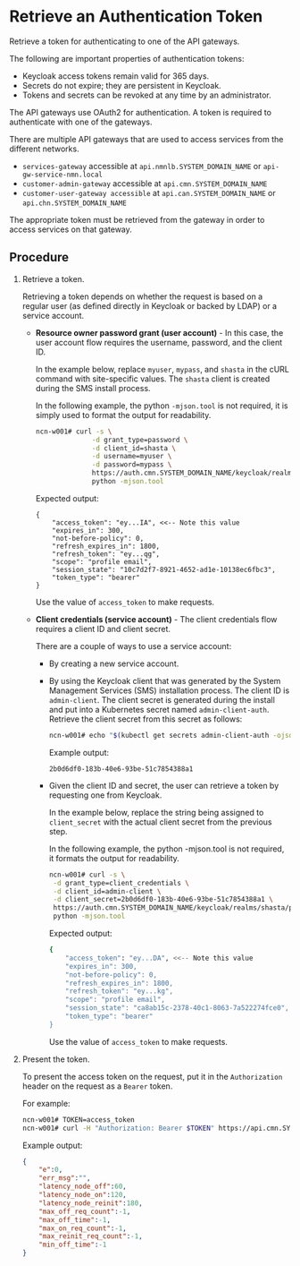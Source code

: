 # Retrieve an Authentication Token

Retrieve a token for authenticating to one of the API gateways.

The following are important properties of authentication tokens:

- Keycloak access tokens remain valid for 365 days.
- Secrets do not expire; they are persistent in Keycloak.
- Tokens and secrets can be revoked at any time by an administrator.

The API gateways use OAuth2 for authentication. A token is required to authenticate with one of the gateways.

There are multiple API gateways that are used to access services from the different networks.

- `services-gateway` accessible at `api.nmnlb.SYSTEM_DOMAIN_NAME` or `api-gw-service-nmn.local`
- `customer-admin-gateway` accessible at `api.cmn.SYSTEM_DOMAIN_NAME`
- `customer-user-gateway accessible` at `api.can.SYSTEM_DOMAIN_NAME` or `api.chn.SYSTEM_DOMAIN_NAME`

The appropriate token must be retrieved from the gateway in order to access services on that gateway.

## Procedure

1. Retrieve a token.

   Retrieving a token depends on whether the request is based on a regular user \(as defined directly in Keycloak or backed by LDAP\) or a service account.

   - **Resource owner password grant \(user account\)** - In this case, the user account flow requires the username, password, and the client ID.

       In the example below, replace `myuser`, `mypass`, and `shasta` in the cURL command with site-specific values. The `shasta` client is created during the SMS install process.

       In the following example, the python `-mjson.tool` is not required, it is simply used to format the output for readability.

       ```bash
       ncn-w001# curl -s \
                     -d grant_type=password \
                     -d client_id=shasta \
                     -d username=myuser \
                     -d password=mypass \
                     https://auth.cmn.SYSTEM_DOMAIN_NAME/keycloak/realms/shasta/protocol/openid-connect/token |
                     python -mjson.tool
       ```

       Expected output:

       ```text
       {
           "access_token": "ey...IA", <<-- Note this value
           "expires_in": 300,
           "not-before-policy": 0,
           "refresh_expires_in": 1800,
           "refresh_token": "ey...qg",
           "scope": "profile email",
           "session_state": "10c7d2f7-8921-4652-ad1e-10138ec6fbc3",
           "token_type": "bearer"
       }
       ```

       Use the value of `access_token` to make requests.

   - **Client credentials \(service account\)** - The client credentials flow requires a client ID and client secret.

        There are a couple of ways to use a service account:

        - By creating a new service account.
        - By using the Keycloak client that was generated by the System Management Services \(SMS\)
        installation process. The client ID is `admin-client`. The client secret is generated during the install
        and put into a Kubernetes secret named `admin-client-auth`. Retrieve the client secret from this secret as
        follows:

            ```bash
            ncn-w001# echo "$(kubectl get secrets admin-client-auth -ojsonpath='{.data.client-secret}' | base64 -d)"
            ```

            Example output:

            ```text
            2b0d6df0-183b-40e6-93be-51c7854388a1
            ```

        - Given the client ID and secret, the user can retrieve a token by requesting one from Keycloak.

            In the example below, replace the string being assigned to `client_secret` with the actual client secret from the previous step.

            In the following example, the python -mjson.tool is not required, it formats the output for readability.

            ```bash
            ncn-w001# curl -s \
             -d grant_type=client_credentials \
             -d client_id=admin-client \
             -d client_secret=2b0d6df0-183b-40e6-93be-51c7854388a1 \
             https://auth.cmn.SYSTEM_DOMAIN_NAME/keycloak/realms/shasta/protocol/openid-connect/token |
             python -mjson.tool
            ```

            Expected output:

            ```bash
            {
                "access_token": "ey...DA", <<-- Note this value
                "expires_in": 300,
                "not-before-policy": 0,
                "refresh_expires_in": 1800,
                "refresh_token": "ey...kg",
                "scope": "profile email",
                "session_state": "ca8ab15c-2378-40c1-8063-7a522274fce0",
                "token_type": "bearer"
            }
            ```

            Use the value of `access_token` to make requests.

1. Present the token.

   To present the access token on the request, put it in the `Authorization` header on the request as a `Bearer` token.

   For example:

   ```bash
   ncn-w001# TOKEN=access_token
   ncn-w001# curl -H "Authorization: Bearer $TOKEN" https://api.cmn.SYSTEM_DOMAIN_NAME/apis/capmc/capmc/get_node_rules
   ```

   Example output:

   ```json
   {
       "e":0,
       "err_msg":"",
       "latency_node_off":60,
       "latency_node_on":120,
       "latency_node_reinit":180,
       "max_off_req_count":-1,
       "max_off_time":-1,
       "max_on_req_count":-1,
       "max_reinit_req_count":-1,
       "min_off_time":-1
   }
   ```
